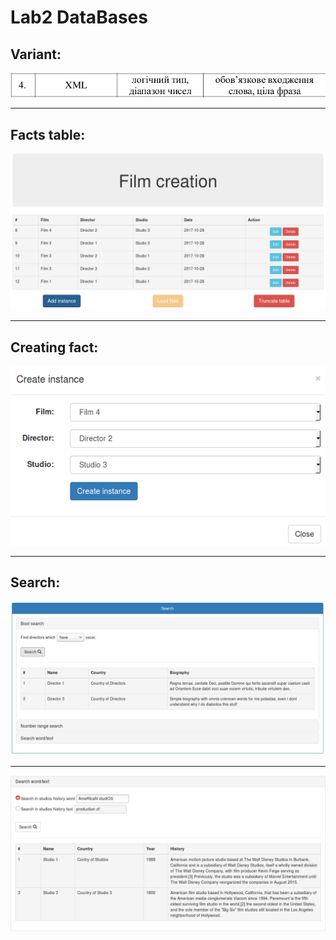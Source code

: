 Lab2 DataBases
====
Variant:
---
![Variant](./pic/var.png)
***
Facts table:
---
![Facts](./pic/facts.png)
***
Creating fact:
---
![Creating](./pic/createFact.png)
***
Search:
---
![Search Bool](./pic/searchBool.png)
***
![Search Text](./pic/searchText.png)
